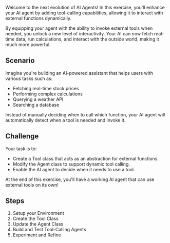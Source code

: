 Welcome to the next evolution of AI Agents! In this exercise, you'll enhance your AI agent by adding tool-calling capabilities, allowing it to interact with external functions dynamically.

By equipping your agent with the ability to invoke external tools when needed, you unlock a new level of interactivity. Your AI can now fetch real-time data, run calculations, and interact with the outside world, making it much more powerful.

## Scenario
Imagine you're building an AI-powered assistant that helps users with various tasks such as:

- Fetching real-time stock prices
- Performing complex calculations
- Querying a weather API
- Searching a database

Instead of manually deciding when to call which function, your AI agent will automatically detect when a tool is needed and invoke it.

## Challenge
Your task is to:

- Create a Tool class that acts as an abstraction for external functions.
- Modify the Agent class to support dynamic tool calling.
- Enable the AI agent to decide when it needs to use a tool.

At the end of this exercise, you'll have a working AI agent that can use external tools on its own!

## Steps

1. Setup your Environment
2. Create the Tool Class
3. Update the Agent Class
4. Build and Test Tool-Calling Agents
5. Experiment and Refine
